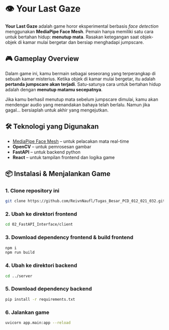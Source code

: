# 👁️ Your Last Gaze

**Your Last Gaze** adalah game horor eksperimental berbasis _face detection_ menggunakan **MediaPipe Face Mesh**. Pemain hanya memiliki satu cara untuk bertahan hidup: **menutup mata**. Rasakan ketegangan saat objek-objek di kamar mulai bergetar dan bersiap menghadapi jumpscare.

## 🎮 Gameplay Overview

Dalam game ini, kamu bermain sebagai seseorang yang terperangkap di sebuah kamar misterius. Ketika objek di kamar mulai bergetar, itu adalah **pertanda jumpscare akan terjadi**. Satu-satunya cara untuk bertahan hidup adalah dengan **menutup matamu secepatnya**.

Jika kamu berhasil menutup mata sebelum jumpscare dimulai, kamu akan mendengar audio yang menandakan bahaya telah berlalu. Namun jika gagal... bersiaplah untuk akhir yang mengejutkan.

## 🛠️ Teknologi yang Digunakan

- [MediaPipe Face Mesh](https://google.github.io/mediapipe/) – untuk pelacakan mata real-time
- **OpenCV** – untuk pemrosesan gambar
- **FastAPI** – untuk backend python
- **React** – untuk tampilan frontend dan logika game  

## 📦 Instalasi & Menjalankan Game
### 1. Clone repository ini
```bash
git clone https://github.com/ReivnNaufl/Tugas_Besar_PCD_012_021_032.git
```
### 2. Ubah ke direktori frontend
```bash
cd 02_FastAPI_Interface/client
```
### 3. Download dependency frontend & build frontend
```bash
npm i
npm run build
```
### 4. Ubah ke direktori backend
```bash
cd ../server
```
### 5. Download dependency backend
```bash
pip install -r requirements.txt
```
### 6. Jalankan game
```bash
uvicorn app.main:app --reload
```
